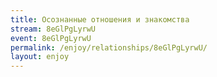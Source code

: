 ```yaml
---
title: Осознанные отношения и знакомства
stream: 8eGlPgLyrwU
event: 8eGlPgLyrwU
permalink: /enjoy/relationships/8eGlPgLyrwU/
layout: enjoy
---
```

